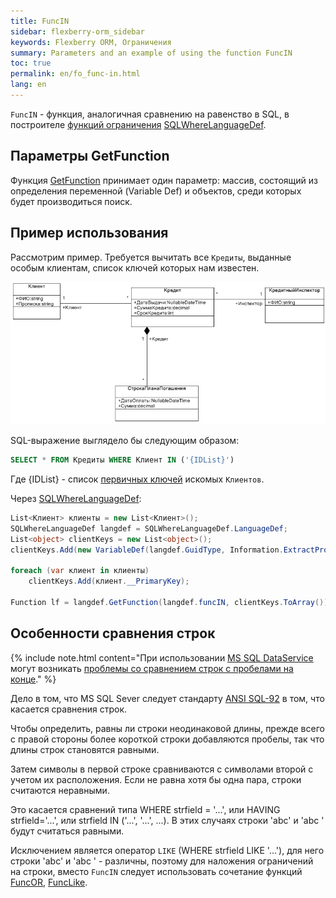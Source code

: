 ```yaml
---
title: FuncIN
sidebar: flexberry-orm_sidebar
keywords: Flexberry ORM, Ограничения
summary: Parameters and an example of using the function FuncIN
toc: true
permalink: en/fo_func-in.html
lang: en
---
```


`FuncIN` - функция, аналогичная сравнению на равенство в SQL, в построителе [функций ограничения](fo_limit-function.html) [SQLWhereLanguageDef](fo_function-list.html).

## Параметры GetFunction

Функция [GetFunction](fo_function-list.html) принимает один параметр: массив, состоящий из определения переменной (Variable Def) и объектов, среди которых будет производиться поиск.

## Пример использования

Рассмотрим пример. Требуется вычитать все `Кредиты`, выданные особым клиентам, список ключей которых нам известен.

![](/images/pages/products/flexberry-orm/query-language/filter-ex-diagram.png)

SQL-выражение выглядело бы следующим образом:

```sql
SELECT * FROM Кредиты WHERE Клиент IN ('{IDList}')
```

Где {IDList} - список [первичных ключей](fo_primary-keys-objects.html) искомых `Клиентов`.

Через [SQLWhereLanguageDef](fo_function-list.html):

``` csharp        
List<Клиент> клиенты = new List<Клиент>();
SQLWhereLanguageDef langdef = SQLWhereLanguageDef.LanguageDef;
List<object> clientKeys = new List<object>();
clientKeys.Add(new VariableDef(langdef.GuidType, Information.ExtractPropertyPath<Кредит>(x => x.Клиент)));

foreach (var клиент in клиенты)
	clientKeys.Add(клиент.__PrimaryKey);

Function lf = langdef.GetFunction(langdef.funcIN, clientKeys.ToArray());
```

## Особенности сравнения строк

{% include note.html content="При использовании [MS SQL DataService](fo_mssql-data-service.html) могут возникать [проблемы со сравнением строк с пробелами на конце](http://improvingsoftware.com/2009/09/09/beware-of-this-trap-when-comparing-strings-in-t-sql-with-trailing-spaces/)." %}

Дело в том, что MS SQL Sever следует стандарту [ANSI SQL-92](https://ru.wikipedia.org/wiki/SQL-92) в том, что касается сравнения строк.

Чтобы определить, равны ли строки неодинаковой длины, прежде всего с правой стороны более короткой строки добавляются пробелы, так что длины строк становятся равными.

Затем символы в первой строке сравниваются с символами второй с учетом их расположения. Если не равна хотя бы одна пара, строки считаются неравными.

Это касается сравнений типа WHERE strfield = '...', или HAVING strfield='...', или strfield IN ('...', '...', ...). В этих случаях строки 'abc' и 'abc ' будут считаться равными.

Исключением является оператор `LIKE` (WHERE strfield LIKE '...'), для него строки 'abc' и 'abc ' - различны, поэтому для наложения ограничений на строки, вместо `FuncIN` следует использовать сочетание функций [FuncOR](fo_func-or.html), [FuncLike](fo_func-like.html).
